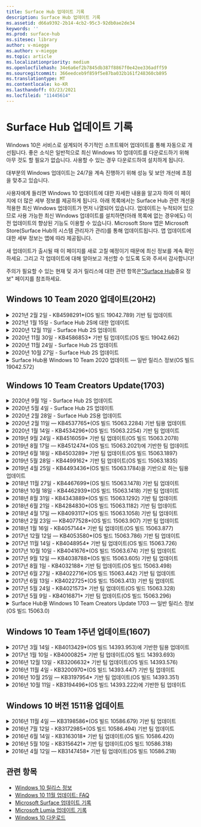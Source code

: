 ```yaml
---
title: Surface Hub 업데이트 기록
description: Surface Hub 업데이트 기록
ms.assetid: d66a9392-2b14-4cb2-95c3-92db0ae2de34
keywords: ''
ms.prod: surface-hub
ms.sitesec: library
author: v-miegge
ms.author: v-miegge
ms.topic: article
ms.localizationpriority: medium
ms.openlocfilehash: 34e6a6ef2b7845db387f8867f0e42ee336adff59
ms.sourcegitcommit: 366eedceb9f859f5e87ba032b161f248360cb895
ms.translationtype: MT
ms.contentlocale: ko-KR
ms.lasthandoff: 03/23/2021
ms.locfileid: "11445614"
---
```

# <a name="surface-hub-update-history"></a>Surface Hub 업데이트 기록

Windows 10은 서비스로 설계되어 주기적인 소프트웨어 업데이트를 통해 자동으로 개선됩니다. 좋은 소식은 일반적으로 최신 Windows 10 업데이트를 다운로드하기 위해 아무 것도 할 필요가 없습니다. 사용할 수 있는 경우 다운로드하여 설치하게 됩니다.

대부분의 Windows 업데이트는 24/7을 계속 진행하기 위해 성능 및 보안 개선에 초점을 맞추고 있습니다.

사용자에게 들리면 Windows 10 업데이트에 대한 자세한 내용을 알고자 하여 이 페이지에 더 많은 세부 정보를 제공하게 됩니다. 아래 목록에서는 Surface Hub 관련 개선을 적용한 최신 Windows 업데이트가 먼저 나열되어 있습니다. 업데이트는 누적되어 있으므로 사용 가능한 최신 Windows 업데이트를 설치하면(아래 목록에 없는 경우에도) 이전 업데이트의 향상된 기능도 이용할 수 있습니다. Microsoft Store 앱은 Microsoft Store(Surface Hub의 시스템 관리자가 관리)를 통해 업데이트됩니다. 앱 업데이트에 대한 세부 정보는 앱에 따라 제공됩니다.

새 업데이트가 출시될 때 이 페이지를 새로 고칠 예정이기 때문에 최신 정보를 계속 확인하세요. 그리고 각 업데이트에 대해 알아보고 개선할 수 있도록 도와 주셔서 감사합니다!

주의가 필요할 수 있는 현재 및 과거 릴리스에 대한 관련 항목은["Surface Hub](https://support.microsoft.com/products/surface-devices/surface-hub)중요 정보" 페이지를 참조하세요.

## <a name="windows-10-team-2020-update-20h2"></a>Windows 10 Team 2020 업데이트(20H2)

<details>
<summary>2021년 2월 2일 - KB4598291*(OS 빌드 19042.789) 기반 팀 업데이트</summary>

Surface Hub에 대한 이 업데이트에는 품질 개선 및 보안 수정이 포함되어 있습니다. Windows 10 업데이트 기록에 아직 설명되지 않은 Surface Hub의 주요 [업데이트에는 다음이](https://support.microsoft.com/help/4581839/windows-10-update-history)포함됩니다.

* 장치 계정의 UPN이 SMTP와 같지 않은 경우 Exchange와의 일정 동기화가 작동할 수 있는 수정입니다.
* 관리자가 Exchange와 일정 동기화 중에 최신 인증을 사용하지 않도록 설정할 수 있는 기능을 추가합니다.
* "장치 계정 자격 증명 사용" 기능을 사용하도록 설정한 후 Surface Hub 사용자에게 프록시 자격 증명을 입력하라는 메시지가 없는지 확인합니다.
* 인증을 요구하는 프록시를 사용 중이면 Windows 업데이트 및 스토어 업데이트 확인이 완료되지 않는 문제를 해결합니다.
* 유선 인제스트 시나리오 중에 Connect 앱의 안정성을 향상시킵니다.

디바이스 기능 및 서비스를 활성화/사용 안 하게 설정하려면 [Surface Hub](https://docs.microsoft.com/surface-hub/) 관리 가이드를 참조하세요. *[KB4598291](https://support.microsoft.com/help/4598291)
</details>

<details>
<summary>2021년 1월 15일 - Surface Hub 2S에 대한 업데이트</summary>

이 업데이트는 Surface Hub 2S와 관련이 있으며 아래에 설명된 드라이버 및 펌웨어 업데이트를 제공합니다.

* Surface SMC 펌웨어 업데이트 - 3.93.139.0
* Surface UEFI 업데이트 - 694.3473.768.0
</details>

<details>
<summary>2020년 12월 11일 - Surface Hub 2S 업데이트</summary>

이 업데이트는 Surface Hub 2S와 관련이 있으며 아래에 설명된 드라이버 및 펌웨어 업데이트를 제공합니다.

* Surface SMC 펌웨어 업데이트 - 3.92.139.0
* Surface UEFI 업데이트 - 694.3447.768.0
</details>

<details>
<summary>2020년 11월 30일 - KB4586853* 기반 팀 업데이트(OS 빌드 19042.662)</summary>

Surface Hub에 대한 이 업데이트에는 품질 개선 및 보안 수정이 포함되어 있습니다. Windows 10 업데이트 기록에 아직 설명되지 않은 Surface Hub의 주요 [업데이트에는 다음이](https://support.microsoft.com/help/4581839/windows-10-update-history)포함됩니다.

* 개인 정보 설정 페이지로 업데이트하여 추가 옵션을 제공합니다.
* 세션 종료 정리가 Edge Chromium과 관련된 모든 데이터를 완전히 제거하도록 하는 수정입니다.
* 이미 시작된 모임이 시작/시작 화면에 표시되지 않는 문제를 해결합니다.
* en-US 이 아닌 로직에 대한 클라우드 복구 문제를 해결합니다.
* 비즈니스용 Skype
  * 방향 오디오 성능을 향상합니다.
  * 비즈니스용 Skype 통화 중에 펜을 사용할 때 "펜 탭" 소리가 감소합니다.
* Windows Insider 프로그램에 등록할 때 안정성을 향상시킵니다.
* Windows 팀 셸의 안정성을 향상시킵니다.

디바이스 기능 및 서비스를 활성화/사용 안 하게 설정하려면 [Surface Hub](https://docs.microsoft.com/surface-hub/) 관리 가이드를 참조하세요. *[KB4586853](https://support.microsoft.com/help/4586853)
</details>

<details>
<summary>2020년 11월 24일 - Surface Hub 2S 업데이트</summary>

이 업데이트는 Surface Hub 2S와 관련이 있으며 아래에 설명된 드라이버 및 펌웨어 업데이트를 제공합니다.

* Surface SMC 펌웨어 업데이트 - 3.91.139.0
  * 연결된 대기 안정성을 개선합니다.
* Surface Touch 펌웨어 업데이트 - 3.91.139.0
  * 연결된 대기 터치 응답을 개선합니다.
* Surface USB 오디오 펌웨어 업데이트 - 3.91.139.0
* Surface 펜 펌웨어 업데이트 - 3.91.139.0
</details>

<details>
<summary>2020년 10월 27일 - Surface Hub 2S 업데이트</summary>

이 업데이트는 Surface Hub 2S와 관련이 있으며 아래에 설명된 드라이버 및 펌웨어 업데이트를 제공합니다.

* Surface 시스템 집계 펌웨어 업데이트 - 4.14.139.0
* Surface UEFI 업데이트 - 694.3386.768.0
</details>

<details>
<summary>Surface Hub용 Windows 10 Team 2020 업데이트 — 일반 릴리스 정보(OS 빌드 19042.572)</summary>

Surface Hub에 대한 이 업데이트에는 품질 개선 및 보안 수정이 포함되어 있습니다. Windows [10](https://support.microsoft.com/help/4581839/windows-10-update-history)업데이트 기록에 아직 설명되지 않은 Surface Hub의 주요 업데이트는["Windows 10 Team 2020](https://docs.microsoft.com/surface-hub/surface-hub-2020-update-whats-new)업데이트의 새로운 소식" 페이지에 기록됩니다.

지역, 배포 방법 및 장치 유형별로 업데이트 가용성에 대한 자세한 내용은["Windows 10 Team 2020 업데이트](https://docs.microsoft.com/surface-hub/surface-hub-2020-update)설치" 페이지를 참조하세요.
</details>

## <a name="windows-10-team-creators-update-1703"></a>Windows 10 Team Creators Update(1703)

<details>
<summary>2020년 9월 1일 - Surface Hub 2S 업데이트</summary>

이 업데이트는 Surface Hub 2S와 관련이 있으며 아래에 설명된 드라이버 및 펌웨어 업데이트를 제공합니다.

* Surface SMC 펌웨어 업데이트 - 1.177.139.0
  * 필드 복구 시나리오를 개선합니다.
* Surface SSD 펌웨어 업데이트 - 5.14.139.0
  * 시스템 안정성을 향상시킵니다.
* Surface Serial Hub 드라이버 - 9.40.139.0
  * 시스템 안정성을 향상시킵니다.
</details>

<details>
<summary>2020년 5월 4일 - Surface Hub 2S 업데이트</summary>

이 업데이트는 Surface Hub 2S와 관련이 있으며 아래에 설명된 드라이버 및 펌웨어 업데이트를 제공합니다.

* Surface USB 오디오 드라이버 - 15.3.6.0
  * 방향 오디오 성능을 향상합니다.
* Intel(R) 디스플레이 오디오 드라이버 - 10.27.0.5
  * 화면 공유 시나리오를 개선합니다.
* Intel(R) 그래픽 드라이버 - 26.20.100.7263
  * 시스템 안정성을 향상시킵니다.
* Surface 시스템 드라이버 - 1.7.139.0
  * 시스템 안정성을 향상시킵니다.
* Surface SMC 펌웨어 업데이트 - 1.176.139.0
  * 시스템 안정성을 향상시킵니다.
</details>

<details>
<summary>2020년 2월 28일 - Surface Hub 2S용 업데이트</summary>

이 업데이트는 Surface Hub 2S와 관련이 있으며 아래에 설명된 드라이버 및 펌웨어 업데이트를 제공합니다.

* Surface 통합 드라이버 - 13.46.139.0 
  * 디스플레이 밝기 시나리오를 개선합니다.
* Intel(R) 관리 엔진 인터페이스 드라이버 - 1914.12.0.1256
  * 시스템 안정성을 향상시킵니다.
* Surface SMC 펌웨어 업데이트 - 1.161.139.0
  * 펜 배터리 성능을 향상합니다.
* Surface UEFI 업데이트 - 694.2938.768.0
  * 시스템 안정성을 향상시킵니다.
</details>

<details>
<summary>2020년 2월 11일 — KB4537765*(OS 빌드 15063.2284) 기반 팀용 업데이트</summary>

Surface Hub에 대한 이 업데이트에는 품질 개선 및 보안 수정이 포함되어 있습니다. Windows 10 업데이트 기록에 아직 설명되지 않은 Surface Hub의 주요 [업데이트에는 다음이](https://support.microsoft.com/help/4018124/windows-10-update-history)포함됩니다.

* 비즈니스용 Skype 통화 중에 다른 참가자가 허브 2S를 잘 들을 수 없는 문제를 해결합니다.
* Surface Hub에서 일부 아랍어, Hebrew 및 기타 RTL 언어 사용 시나리오의 안정성을 향상시킵니다.

디바이스 기능 및 서비스를 활성화/사용 안 하게 설정하려면 [Surface Hub](https://docs.microsoft.com/surface-hub/) 관리 가이드를 참조하세요.
*[KB4537765](https://support.microsoft.com/help/4537765)
</details>

<details>
<summary>2020년 1월 14일 - KB4534296*(OS 빌드 15063.2254) 기반 팀 업데이트</summary>

Surface Hub에 대한 이 업데이트에는 품질 개선 및 보안 수정이 포함되어 있습니다. Windows 10 업데이트 기록에 아직 설명되지 않은 Surface Hub의 주요 [업데이트에는 다음이](https://support.microsoft.com/help/4018124/windows-10-update-history)포함됩니다.

* Microsoft Surface Hub 2S의 로그 컬렉션 문제를 해결합니다.

디바이스 기능 및 서비스를 활성화/사용 안 하게 설정하려면 [Surface Hub](https://docs.microsoft.com/surface-hub/) 관리 가이드를 참조하세요.
*[KB4534296](https://support.microsoft.com/help/4534296)
</details>

<details>
<summary>2019년 9월 24일 - KB4516059* 기반 팀 업데이트(OS 빌드 15063.2078)</summary>

Surface Hub에 대한 이 업데이트에는 품질 개선 및 보안 수정이 포함되어 있습니다. Windows 10 업데이트 기록에 아직 설명되지 않은 Surface Hub의 주요 [업데이트에는 다음이](https://support.microsoft.com/help/4018124/windows-10-update-history)포함됩니다.

 * 복구 옵션을 정확하게 반영하기 위해 Surface Hub 2S 복구 설정 페이지로 업데이트합니다.
 * 디바이스 인식을 향상하기 위해 Surface Hub 2S 시작 화면으로 업데이트합니다.
 * Windows 팀 셸 백그라운드가 잘못 표시하는 문제를 해결했습니다.
 * MDM 정책을 사용하여 구성할 때 시작 메뉴 레이아웃 지속성 문제를 해결했습니다.
 * 일부 내부 웹 사이트를 검색할 때 발생하는 Microsoft Edge의 문제를 해결했습니다.
 * 전체 화면 모드로 표시하는 경우 발생하는 비즈니스용 Skype의 문제를 해결했습니다.

디바이스 기능 및 서비스를 활성화/사용 안 하게 설정하려면 [Surface Hub](https://docs.microsoft.com/surface-hub/) 관리 가이드를 참조하세요.
*[KB4503289](https://support.microsoft.com/help/4503289)
</details>

<details>
<summary>2019년 8월 17일 — KB4512474*(OS 빌드 15063.2021)에 기반한 팀 업데이트</summary>

Surface Hub에 대한 이 업데이트에는 품질 개선 및 보안 수정이 포함되어 있습니다. Windows 10 업데이트 기록에 아직 설명되지 않은 Surface Hub의 주요 [업데이트에는 다음이](https://support.microsoft.com/help/4018124/windows-10-update-history)포함됩니다.

 * 허브 2S의 비디오 아웃이 기본적으로 "중복" 모드로 설정되어 있도록 합니다.
 * Surface Hub에서 일부 아랍어 사용 시나리오의 안정성을 향상시킵니다.

디바이스 기능 및 서비스를 활성화/사용 안 하게 설정하려면 [Surface Hub](https://docs.microsoft.com/surface-hub/) 관리 가이드를 참조하세요.
*[KB4503289](https://support.microsoft.com/help/4503289)
 </details>

<details>
<summary>2019년 6월 18일 - KB4503289* 기반 팀 업데이트(OS 빌드 15063.1897)</summary>

Surface Hub에 대한 이 업데이트에는 품질 개선 및 보안 수정이 포함되어 있습니다. Windows 10 업데이트 기록에 아직 설명되지 않은 Surface Hub의 주요 [업데이트에는 다음이](https://support.microsoft.com/help/4018124/windows-10-update-history)포함됩니다.

* 사용자가 Azure Active Directory 계정을 사용하여 Microsoft Surface Hub 장치에 로그인하지 못하게 하는 문제를 해결합니다. 이 문제는 이전 세션이 성공적으로 종료되지 않았기 때문에 발생합니다.
* 장치 계정 설정 시나리오에서 ID 공급자 및 Exchange에 대한 TLS 1.2 연결에 대한 지원을 추가합니다.
* 허브 2S에서 하드웨어 진단 앱의 안정성을 개선하기 위한 수정입니다. 
* 허브 2S에서 첫 실행 설치 환경의 일관성을 개선하기 위해 수정합니다. 

디바이스 기능 및 서비스를 활성화/사용 안 하게 설정하려면 [Surface Hub](https://docs.microsoft.com/surface-hub/) 관리 가이드를 참조하세요.
*[KB4503289](https://support.microsoft.com/help/4503289)
</details>

<details>
<summary>2019년 5월 28일 - KB4499162* 기반 팀 업데이트(OS 빌드 15063.1835)</summary>

Surface Hub에 대한 이 업데이트에는 품질 개선 및 보안 수정이 포함되어 있습니다. Windows 10 업데이트 기록에 아직 설명되지 않은 Surface Hub의 주요 [업데이트에는 다음이](https://support.microsoft.com/help/4018124/windows-10-update-history)포함됩니다.

* "장치 계정 자격 증명 사용" 기능을 사용하도록 설정한 후 Surface Hub 사용자에게 프록시 자격 증명을 입력하라는 메시지가 없는지 확인합니다.
* 오디오/비디오가 올바른 프록시를 사용하지 못하기 때문에 Skype 연결이 주기적으로 실패하는 문제를 해결합니다.
* 비즈니스용 Skype에서 TLS 1.2에 대한 지원을 추가합니다.
* Skype 서버에서 TLS 1.0 또는 TLS 1.1을 사용하지 않도록 설정한 경우 Skype 클라이언트의 SIP 연결 실패를 해결합니다.

디바이스 기능 및 서비스를 활성화/사용 안 하게 설정하려면 [Surface Hub](https://docs.microsoft.com/surface-hub/) 관리 가이드를 참조하세요.
*[KB4499162](https://support.microsoft.com/help/4499162)
</details>

<details>
<summary>2019년 4월 25일 - KB4493436*(OS 빌드 15063.1784)을 기반으로 하는 팀용 업데이트</summary>

Surface Hub에 대한 이 업데이트에는 품질 개선 및 보안 수정이 포함되어 있습니다. Windows 10 업데이트 기록에 아직 설명되지 않은 Surface Hub의 주요 [업데이트에는 다음이](https://support.microsoft.com/help/4018124/windows-10-update-history)포함됩니다.

* Surface Hub에 연결된 일부 USB 장치에서 비디오 및 오디오 동기화 문제를 해결합니다.

디바이스 기능 및 서비스를 활성화/사용 안 하게 설정하려면 [Surface Hub](https://docs.microsoft.com/surface-hub/) 관리 가이드를 참조하세요.
*[KB4493436](https://support.microsoft.com/help/4493436)
</details>

<details>
<summary>2018년 11월 27일 - KB4467699*(OS 빌드 15063.1478) 기반 팀 업데이트</summary>

Surface Hub에 대한 이 업데이트에는 품질 개선 및 보안 수정이 포함되어 있습니다. Windows 10 업데이트 기록에 아직 설명되지 않은 Surface Hub의 주요 [업데이트에는 다음이](https://support.microsoft.com/help/4018124/windows-10-update-history)포함됩니다.

* 일부 사용자가 "내 모임 및 파일"에 Signing-In 문제를 해결합니다.

디바이스 기능 및 서비스를 활성화/사용 안 하게 설정하려면 [Surface Hub](https://docs.microsoft.com/surface-hub/) 관리 가이드를 참조하세요.
*[KBKB4467699](https://support.microsoft.com/help/KB4467699)
</details>

<details>
<summary>2018년 10월 18일 - KB4462939*(OS 빌드 15063.1418) 기반 팀 업데이트</summary>

Surface Hub에 대한 이 업데이트에는 품질 개선 및 보안 수정이 포함되어 있습니다. Windows 10 업데이트 기록에 아직 설명되지 않은 Surface Hub의 주요 [업데이트에는 다음이](https://support.microsoft.com/help/4018124/windows-10-update-history)포함됩니다.

* 비즈니스용 Skype 수정 사항: 
  * 절전에서 다시 시작될 때 비즈니스용 Skype 연결 문제를 해결합니다.
  * 장치가 인터넷에 연결되어 있는 경우 비즈니스용 Skype 네트워크 연결 문제를 해결합니다.
  * 디렉터리에서 사용자를 검색할 때 비즈니스용 Skype 충돌 해결
* 허브가 엔터프라이즈 프록시 환경에서 실수로 "인터넷 연결 없음"을 보고하는 문제를 해결합니다.
* 고객이 새 화이트보드 환경으로 작업할 수 있는 기능을 구현했습니다.

디바이스 기능 및 서비스를 활성화/사용 안 하게 설정하려면 [Surface Hub](https://docs.microsoft.com/surface-hub/) 관리 가이드를 참조하세요.
*[KB4462939](https://support.microsoft.com/help/4462939)
</details>

<details>
<summary>2018년 8월 31일 - KB4343889*(OS 빌드 15063.1292) 기반 팀 업데이트</summary>

Surface Hub에 대한 이 업데이트에는 품질 개선 및 보안 수정이 포함되어 있습니다. Windows 10 업데이트 기록에 아직 설명되지 않은 Surface Hub의 주요 [업데이트에는 다음이](https://support.microsoft.com/help/4018124/windows-10-update-history)포함됩니다.

* Microsoft Teams에 대한 지원 추가
* Intune 등록 시 작업 관리 문제 해결
* 관리자가 허브에 대해 인스턴트 메시징 및 전자 메일 서비스를 사용하지 않도록 설정하는 데 사용
* Surface Hub 비즈니스용 Skype 앱에 대한 추가 버그 수정 및 안정성 개선

디바이스 기능 및 서비스를 활성화/사용 안 하게 설정하려면 [Surface Hub](https://docs.microsoft.com/surface-hub/) 관리 가이드를 참조하세요.
*[KB4343889](https://support.microsoft.com/help/4343889)
</details>

<details>
<summary>2018년 6월 21일 - KB4284830*(OS 빌드 15063.1182) 기반 팀 업데이트</summary>

Surface Hub에 대한 이 업데이트에는 품질 개선 및 보안 수정이 포함되어 있습니다. Windows 10 업데이트 기록에 아직 설명되지 않은 Surface Hub의 주요 [업데이트에는 다음이](https://support.microsoft.com/help/4018124/windows-10-update-history)포함됩니다.

* EMEA의 GDPR 요구 사항 지원에 대한 원격 분석 변경

디바이스 기능 및 서비스를 활성화/사용 안 하게 설정하려면 [Surface Hub](https://docs.microsoft.com/surface-hub/) 관리 가이드를 참조하세요.
*[KB4284830](https://support.microsoft.com/help/KB4284830)
</details>

<details>
<summary>2018년 4월 17일 — KB4093117*(OS 빌드 15063.1058) 기반 팀 업데이트</summary>

Surface Hub에 대한 이 업데이트에는 품질 개선 및 보안 수정이 포함되어 있습니다. Windows 10 업데이트 기록에 아직 설명되지 않은 Surface Hub의 주요 [업데이트에는 다음이](https://support.microsoft.com/help/4018124/windows-10-update-history)포함됩니다.

* 유선 투영 문제를 해결합니다.
* 특정 MDM(모바일 장치 관리) 정책에 대한 대량 업데이트 사용
* 국제 전화로 전화 걸기 문제를 해결합니다.
* 2 Surface Hub가 동일한 모임에 참가할 때 이미지 해상도 문제를 해결합니다.
* OMS(Operations Management Suite) 인증서 처리 오류를 해결합니다.
* 세션 종료 시 정리 시 보안 문제를 해결합니다.
* Surface Hub가 채널 149~165에 지정된 경우 Miracast 문제를 해결합니다.
  * 지역 정부 규정으로 인해 유럽, 일본 또는 이스라엘에서 채널 149~165를 계속 사용할 수 없습니다.

디바이스 기능 및 서비스를 활성화/사용 안 하게 설정하려면 [Surface Hub](https://docs.microsoft.com/surface-hub/) 관리 가이드를 참조하세요.
*[KB4093117](https://support.microsoft.com/help/4093117)
</details>

<details>
<summary>2018년 2월 23일 — KB4077528*(OS 빌드 15063.907) 기반 팀 업데이트</summary>

Surface Hub에 대한 이 업데이트에는 품질 개선 및 보안 수정이 포함되어 있습니다. Windows 10 업데이트 기록에 아직 설명되지 않은 Surface Hub의 주요 [업데이트에는 다음이](https://support.microsoft.com/help/4018124/windows-10-update-history)포함됩니다.

* MDM 설정이 올바르게 적용되지 않는 문제를 해결했습니다.
* 향상된 정리 프로세스

디바이스 기능 및 서비스를 활성화/사용 안 하게 설정하려면 [Surface Hub](https://docs.microsoft.com/surface-hub/) 관리 가이드를 참조하세요.
*[KB4077528](https://support.microsoft.com/help/4077528)
</details>

<details>
<summary>2018년 1월 16일 - KB4057144* 기반 팀 업데이트(OS 빌드 15063.877)</summary>

Surface Hub에 대한 이 업데이트에는 품질 개선 및 보안 수정이 포함되어 있습니다. Windows 10 업데이트 기록에 아직 설명되지 않은 Surface Hub의 주요 [업데이트에는 다음이](https://support.microsoft.com/help/4018124/windows-10-update-history)포함됩니다.

* MDM을 통해 시작 메뉴 타일 레이아웃을 관리하는 기능을 추가합니다.
* 암호 순환 구성의 MDM 버그 수정

디바이스 기능 및 서비스를 활성화/사용 안 하게 설정하려면 [Surface Hub](https://docs.microsoft.com/surface-hub/) 관리 가이드를 참조하세요.
*[KB4057144](https://support.microsoft.com/help/4057144)
</details>

<details>
<summary>2017년 12월 12일 — KB4053580*(OS 빌드 15063.786) 기반 팀 업데이트</summary>

Surface Hub에 대한 이 업데이트에는 품질 개선 및 보안 수정이 포함되어 있습니다. Windows 10 업데이트 기록에 아직 설명되지 않은 Surface Hub의 주요 [업데이트에는 다음이](https://support.microsoft.com/help/4018124/windows-10-update-history)포함됩니다.

* 비즈니스용 Skype 통화 중에 카메라 비디오 깜박임(깜빡이기 또는 깜박이기)을 해결합니다.
* 알림 센터 SSD ID 문제 해결

디바이스 기능 및 서비스를 활성화/사용 안 하게 설정하려면 [Surface Hub](https://docs.microsoft.com/surface-hub/) 관리 가이드를 참조하세요.
*[KB4053580](https://support.microsoft.com/help/4053580)
</details>

<details>
<summary>2017년 11월 14일 - KB4048954* 기반 팀 업데이트(OS 빌드 15063.726)</summary>

Surface Hub에 대한 이 업데이트에는 품질 개선 및 보안 수정이 포함되어 있습니다. Windows 10 업데이트 기록에 아직 설명되지 않은 Surface Hub의 주요 [업데이트에는 다음이](https://support.microsoft.com/help/4018124/windows-10-update-history)포함됩니다.

* 고객이 MDM 정책을 사용하여 802.1x 유선 네트워크 인증을 사용하도록 설정할 수 있도록 하는 기능 업데이트입니다.
* 사용자가 파일을 열 때 원하는 응용 프로그램을 동적으로 선택할 수 있도록 하는 기능 업데이트입니다.
* 세션 종료 정리가 사용자 계정과 장치 간의 모든 연결을 완전히 제거하도록 하는 수정입니다.
* Miracast 연결 시간뿐만 아니라 정리 시간을 개선하는 성능 수정입니다.
* 애드 호크 모임 중에 간편한 인증 사용률을 소개합니다.
* 서비스 구성 요소가 장치 전체에 구성된 프록시를 사용하도록 하는 수정입니다.
* 디바이스에서 전송하는 원격 분석의 보안을 줄이고 더욱 철저하게 보호하여 대역폭 사용률을 줄입니다.
* 모임이 끝날 때 사용자가 Microsoft에 피드백을 제공할 수 있는 기능을 사용할 수 있습니다.

디바이스 기능 및 서비스를 활성화/사용 안 하게 설정하려면 [Surface Hub](https://docs.microsoft.com/surface-hub/) 관리 가이드를 참조하세요.
*[KB4048954](https://support.microsoft.com/help/4048954)
</details>

<details>
<summary>2017년 10월 10일 - KB4041676*(OS 빌드 15063.674) 기반 팀 업데이트</summary>

Surface Hub에 대한 이 업데이트에는 품질 개선 및 보안 수정이 포함되어 있습니다. Windows 10 업데이트 기록에 아직 설명되지 않은 Surface Hub의 주요 [업데이트에는 다음이](https://support.microsoft.com/help/4018124/windows-10-update-history)포함됩니다.

* 비즈니스용 Skype
  * 절전에서 다시 시작될 때 장치를 다시 시작해야 하는 문제를 해결합니다.
  * 외부 연락처가 Skype Online Hub 계정을 통해 해결되지 않은 문제를 해결합니다.
* PowerPoint
  * 일부 PowerPoint 프레젠테이션이 허브에 프로젝트되지 않는 문제를 해결합니다.
* 일반 사항
  * 시스템 관리자가 USB 포트를 사용하지 않도록 설정할 수 없는 문제를 해결합니다.

*[KB4041676](https://support.microsoft.com/help/4041676)
</details>

<details>
<summary>2017년 9월 12일 — KB4038788*(OS 빌드 15063.605) 기반 팀 업데이트 </summary>

Surface Hub에 대한 이 업데이트에는 품질 개선 및 보안 수정이 포함되어 있습니다. Windows 10 업데이트 기록에 아직 설명되지 않은 Surface Hub의 주요 [업데이트에는 다음이](https://support.microsoft.com/help/4018124/windows-10-update-history)포함됩니다.

* 보안
  * 장치가 절전 모드에서 해제될 때 Bitlocker 문제를 해결합니다.
* 일반 사항
  * 장치 상태 원격 분석의 빈도/양을 줄이면 시스템 성능이 향상됩니다.
  * 장치가 시스템 로그를 수집하지 못하게 하는 문제를 해결합니다.

*[KB4038788](https://support.microsoft.com/help/4038788)
</details>

<details>
<summary>2017년 8월 1일 - KB4032188* 기반 팀 업데이트(OS 빌드 15063.498)</summary>

* 비즈니스용 Skype 
  * 비즈니스용 Skype Sign-In 다시 시작해야 하는 문제를 해결합니다.
  * 비즈니스용 Skype 모임 시간이 잘못 표시되는 문제를 해결합니다.
  * Surface Hub 비즈니스용 Skype의 안정성을 개선하는 수정

*[KB4032188](https://support.microsoft.com/help/4032188)
</details>

<details>
<summary>2017년 6월 27일 - KB4022716*(OS 빌드 15063.442) 기반 팀 업데이트</summary>

Surface Hub에 대한 이 업데이트에는 품질 개선 및 보안 수정이 포함되어 있습니다. Windows 10 업데이트 기록에 아직 설명되지 않은 Surface Hub의 주요 [업데이트에는 다음이](https://support.microsoft.com/help/4018124/windows-10-update-history)포함됩니다.

* 수동으로 다시 시작해야 하는 84인치 Surface Hub 절전이 필요한 NVIDIA 드라이버 크래시를 해결합니다.
* 일부 앱이 84인치 Surface Hub에서 실행되지 못하는 문제를 해결했습니다.

*[KB4022716](https://support.microsoft.com/help/4022716)
</details>

<details>
<summary>2017년 6월 13일 - KB4022725*(OS 빌드 15063.413) 기반 팀 업데이트</summary>

Surface Hub에 대한 이 업데이트에는 품질 개선 및 보안 수정이 포함되어 있습니다. Windows 10 업데이트 기록에 아직 설명되지 않은 Surface Hub의 주요 [업데이트에는 다음이](https://support.microsoft.com/help/4018124/windows-10-update-history)포함됩니다.

* 일반 사항
  * 펜의 펜에 대한 펜의 떨어뜨리는 문제 해결
  * "정리" 모임으로 연장되는 문제를 해결했습니다.

*[KB4022725](https://support.microsoft.com/help/4022725)
</details>

<details>
<summary>2017년 5월 24일 - KB4021573* 기반 팀 업데이트(OS 빌드 15063.328)</summary>

Surface Hub에 대한 이 업데이트에는 품질 개선 및 보안 수정이 포함되어 있습니다. Windows 10 업데이트 기록에 아직 설명되지 않은 Surface Hub의 주요 [업데이트에는 다음이](https://support.microsoft.com/help/4018124/windows-10-update-history)포함됩니다.

* 일반 사항
  * 업데이트 문제 중 프록시 설정 보존과 함께 해결된 문제

*[KB4021573](https://support.microsoft.com/help/4021573)
</details>

<details>
<summary>2017년 5월 9일 - KB4016871* 기반 팀 업데이트(OS 빌드 15063.296)</summary>

Surface Hub에 대한 이 업데이트에는 품질 개선 및 보안 수정이 포함되어 있습니다. Windows 10 업데이트 기록에 아직 설명되지 않은 Surface Hub의 주요 [업데이트에는 다음이](https://support.microsoft.com/help/4018124/windows-10-update-history)포함됩니다.

* 일반 사항
  * 절전 모드/절전 모드 해제 주기 문제 해결
  * 몇 가지 초기화 및 복구 문제 해결
  * 업데이트 기록 탭 문제 해결
  * Miracast 서비스 시작 문제 해결
* 앱
  * 앱 패키지 업데이트 오류 수정

*[KB4016871](https://support.microsoft.com/help/4016871)
</details>

<details>
<summary>Surface Hub용 Windows 10 Team Creators Update 1703 — 일반 릴리스 정보(OS 빌드 15063.0)</summary>

Surface Hub에 대한 이 업데이트에는 품질 개선 및 보안 수정이 포함되어 있습니다. Windows 10 업데이트 기록에 아직 설명되지 않은 Surface Hub의 주요 [업데이트에는 다음이](https://support.microsoft.com/help/4018124/windows-10-update-history)포함됩니다.

* 큰 화면 환경 발전 
  * 시작 및 시작에서 모임 캐롤링 개선
  * 모임에 참가하고 시작 메뉴에서 직접 세션 종료
  * 앱은 세션 중에 더 많은 화면을 활용할 수 있습니다.
  * 간소화된 Skype 컨트롤
  * 피드백을 제공하기 위한 개선된 메커니즘
* 내 개인 콘텐츠 액세스*
  * 시작 또는 시작의 개인 Single Sign-On
  * 모임에 참가하고 시작 메뉴에서 직접 세션 종료
  * 시작에서 직접 비즈니스용 OneDrive를 통해 개인 파일에 액세스
  * 미리 채워진 참석자 로그인
  * "Authenticator" 앱을 통해 간소화된 인증 흐름**
* 배포 & 관리 가능성 
  * 대량 프로비저닝을 통한 간소화된 OOBE 환경
  * 클라우드 기반 장치 복구 서비스
  * 엔터프라이즈 클라이언트 인증서 지원
  * 향상된 프록시 자격 증명 지원
  * Skype QoS(서비스 품질) 구성 지원 추가 및/개선
  * 설정에서 기본 장치 볼륨을 설정하는 기능을 추가했습니다.
  * Surface Hub 설정에 대한 MDM [지원 개선](https://docs.microsoft.com/surface-hub/remote-surface-hub-management)
* 향상된 보안 
  * USB 드라이브를 BitLocker로만 제한하는 기능을 추가했습니다.
  * MDM을 통해 USB 포트를 사용하지 않도록 설정하는 기능을 추가했습니다.
  * 시간 제한 시 "세션 다시 시작" 기능을 사용하지 않도록 설정하는 기능이 추가되었습니다.
  * 유선 802.1x 지원 추가
* 오디오 및 투영
  * Dolby 오디오 "휴먼 스피커" 향상된 기능
  * 비즈니스용 Skype 통화 중에 펜을 사용할 때 감소된 "펜 탭" 소리
  * Miracast 인프라 연결에 대한 지원이 추가되었습니다.
* 안정성 및 성능 수정
  * 몇 가지 초기화 및 복구 문제 해결
  * 클라이언트 인증서를 사용할 때 Surface Hub Exchange 인증 문제 해결
  * 향상된 Wi-Fi 네트워크 연결 및 자격 증명 안정성
  * 비디오 재생 중에 Miracast 오디오 팝 및 동기화 문제가 해결되었습니다.
  * 자동 연결 동작을 사용하지 않도록 설정하는 포함된 설정

*Single sign-in feature requires use of Office365 and OneDrive for Business **Refer to Admin Guide for service requirements

</details>

## <a name="windows-10-team-anniversary-update-1607"></a>Windows 10 Team 1주년 업데이트(1607)

<details>
<summary>2017년 3월 14일 - KB4013429*(OS 빌드 14393.953)에 기반한 팀용 업데이트</summary>

Surface Hub에 대한 이 업데이트에는 품질 개선 및 보안 수정이 포함되어 있습니다. Windows 10 업데이트 기록에 아직 설명되지 않은 Surface Hub의 주요 [업데이트에는 다음이](https://support.microsoft.com/help/4018124/windows-10-update-history)포함됩니다.

* 일반 사항
  * 제한된 파일 위치로의 탐색을 방지하기 위한 파일 탐색기 보안 수정
* 비즈니스용 Skype
  * 원격 데스크톱 기반 화면 공유 중에 대기 시간을 해결하기 위해 수정

*[KB4013429](https://support.microsoft.com/help/4013429)
</details>

<details>
<summary>2017년 1월 10일 - KB4000825* 기반 팀 업데이트(OS 빌드 14393.693)</summary>

Surface Hub에 대한 이 업데이트에는 품질 개선 및 보안 수정이 포함되어 있습니다. Windows 10 업데이트 기록에 아직 설명되지 않은 Surface Hub의 주요 [업데이트에는 다음이](https://support.microsoft.com/help/4018124/windows-10-update-history)포함됩니다.

* 실제 일본어 키보드에 사용할 106/109 키보드 레이아웃 선택

*[KB4000825](https://support.microsoft.com/help/4000825)
</details>

<details>
<summary>2016년 12월 13일 - KB3206632* 기반 팀 업데이트(OS 빌드 14393.576)</summary>

Surface Hub에 대한 이 업데이트에는 품질 개선 및 보안 수정이 포함되어 있습니다. Windows 10 업데이트 기록에 아직 설명되지 않은 Surface Hub의 주요 [업데이트에는 다음이](https://support.microsoft.com/help/4018124/windows-10-update-history)포함됩니다.

* 유선 연결 오디오 왜곡 문제를 해결합니다.

*[KB3206632](https://support.microsoft.com/help/3206632)
</details>

<details>
<summary>2016년 11월 4일 - KB3200970*(OS 빌드 14393.447) 기반 팀 업데이트</summary>

Surface Hub용 Windows 10 Team Anniversary Update(버전 1607)에 대한 이 업데이트에는 품질 개선 및 보안 수정이 포함되어 있습니다. Windows 10 업데이트 기록에 아직 설명되지 않은 Surface Hub의 주요 [업데이트에는 다음이](https://support.microsoft.com/help/4018124/windows-10-update-history)포함됩니다.

* 안정성을 개선하기 위한 비즈니스용 Skype 버그 수정

*[KB3200970](https://support.microsoft.com/help/3200970)
</details>

<details>
<summary>2016년 10월 25일 — KB3197954* 기반 팀 업데이트(OS 빌드 14393.351)</summary>

Surface Hub에 대한 이 업데이트에는 품질 개선 및 보안 수정이 포함되어 있습니다. Windows 10 업데이트 기록에 아직 설명되지 않은 Surface Hub의 주요 [업데이트에는 다음이](https://support.microsoft.com/help/4018124/windows-10-update-history)포함됩니다.

* OS 및 Bios에서 새로운 절전 기능을 사용하도록 설정하여 Surface Hub의 전력 소비를 줄이고 장기적인 안정성 향상
* 일반 사항
  * 화면 키보드가 가끔 나타나지 않는 시나리오를 해결합니다.
  * 예약된 모임을 열 때 가끔 발생하는 화이트보드 응용 프로그램 교대조를 해결합니다.
  * 장치가 재설정된 후 관리자가 로컬 관리자 암호를 변경하지 못하게 하는 문제를 해결합니다.
  * 장치 초기화 중에 상태 표시줄 추적의 BIOS 변경 문제 해결
  * 전원 문제를 해결하기 위한 UEFI 업데이트

*[KB3197954](https://support.microsoft.com/help/3197954)
</details>

<details>
<summary>2016년 10월 11일 - KB3194496*(OS 빌드 14393.222)에 기반한 팀 업데이트</summary>

이 업데이트는 Surface Hub에 Windows 10 Team 1주년 업데이트를 제공하며 품질 개선 및 보안 수정을 포함합니다. (디바이스가 설치된 후 Windows 10 버전 1607을 실행합니다.) Windows 10 업데이트 기록에 아직 설명되지 않은 Surface Hub의 주요 [업데이트에는 다음이](https://support.microsoft.com/help/4018124/windows-10-update-history)포함됩니다.

* 비즈니스용 Skype
  * 페더링된 계정을 사용하여 모임에 참가할 때 문제를 포함하여 모임에 참가할 때의 성능 향상
  * 이제 Surface Hub용 비즈니스용 Skype에서 사용할 수 있는 VBSS(비디오 기반 화면 공유) 지원
  * 유휴 시간 문제 5분 후 연결 끊기 해결
  * Skype 허브와 허브 화면 공유 실패 해결
  * Skype 비디오의 향상된 기능:
    * 여러 비디오 발표자와의 모임 중에 비디오 손실
    * 통화 중 비디오 자르기
    * 다른 참가자에 대해 표시되지 않는 발신 전화 비디오
  * UPN 로그인 오류로 해결된 문제
  * SIP(Session Initiation Protocol) 통화를 사용하는 동안 다이얼 패드에 문제가 해결되었습니다.
* 화이트보드
  * 이제 사용자는 OneDrive 온라인 서비스를 사용하여 화이트보드 세션을 저장하고 회수할 수 있습니다(공유 기능을 통해).
  * 도크에서 펜을 제거할 때 화이트보드 시작 개선
* 앱
  * 개인 및 작업 파일에 액세스하기 위해 미리 설치된 OneDrive 앱
  * 사진 및 사진 보기 위해 미리 설치된 앱
  * 대시보드를 보기 위해 미리 설치된 PowerBI 앱
  * Office 앱(Word, Excel, PowerPoint)은 모두 Ink를 사용할 수 있습니다.
  * Surface Hub의 에지가 이제 플래시 기반 웹 사이트를 지원
* 일반 사항
  * 오디오 장치 선택 사용(외부 오디오 장치를 사용하여 연결된 Surface Hub의 경우)
  * DisplayPort 출력 커넥터에서 HDCP 지원 사용
  * 사용성 최적화를 위한 설정에 대한 시스템 UI 변경 사항(자세한 내용은 [사용자](https://www.microsoft.com/surface/support/surface-hub) 및 관리자 가이드 참조)
  * Azure Active Directory 로그인 흐름 속도를 향상하기 위한 버그 수정 및 성능 최적화
  * Surface Hub를 초기화하고 복원하는 데 필요한 시간이 크게 개선되었습니다.
  * Windows Defender UI가 설정 내에 추가되었습니다.
  * 시작 시 향상된 UX 터치
  * 지원되는 장치에서 Miracast를 통한 1080p 이상의 무선 투영 지원 사용
  * 시작 시 "인터넷에 연결되지 않습니다." 및 "약속이 최신 상태일 수 있습니다." 거짓 알림 상태 확인
  * 화면 키보드의 안정성 향상
  * OMS(Operations Management Suite)에서 Windows ICD(이미징 & 구성 디자이너) 및 향상된 Surface Hub 모니터링 솔루션을 사용하여 Surface Hub 프로비저닝 패키지를 만들기 위한 추가 지원

*[KB3194496](https://support.microsoft.com/help/3194496)
</details>

## <a name="updates-for-windows-10-version-1511"></a>Windows 10 버전 1511용 업데이트

<details>
<summary>2016년 11월 4일 — KB3198586*(OS 빌드 10586.679) 기반 팀 업데이트</summary>

Surface Hub에 대한 Windows 10 Team(버전 1511)에 대한 이 업데이트에는 [Windows 10](https://support.microsoft.com/help/4018124/windows-10-update-history)업데이트 기록에 설명된 품질 개선 및 보안 수정이 포함되어 있습니다. 이 업데이트에는 Surface Hub 관련 항목이 없습니다.

*[KB3198586](https://support.microsoft.com/help/3198586)
</details>

<details>
<summary>2016년 7월 12일 - KB3172985*(OS 빌드 10586.494) 기반 팀 업데이트</summary>

이 업데이트에는 품질 개선 및 보안 수정이 포함됩니다. 이 업데이트에는 새로운 운영 체제 기능이 도입되지 않습니다. Surface Hub 관련 주요 변경 내용(Windows 10 업데이트 기록에 아직 포함되지 않은 변경 [내용)은](https://support.microsoft.com/help/4018124/windows-10-update-history)다음과 같습니다.

* Windows 시스템 충돌을 일으키는 문제를 해결했습니다.
* Edge가 반복적으로 충돌하는 문제를 해결했습니다.
* 사전 종료 서비스 충돌을 일으키는 문제를 해결했습니다.
* 세션 후 일부 앱 데이터가 제대로 제거되지 않는 문제를 해결했습니다.
* NFC 성능을 향상하기 위해 Broadcom NFC 드라이버가 업데이트되었습니다.
* Miracast 성능을 Wi-Fi 드라이버에 대한 업데이트된 3차원 드라이버
* 84인치 Surface Hub 디바이스에서 희미하거나 퍼지 같은 콘텐츠를 표시하는 디스플레이 버그를 수정하기 위해 Nvidia 드라이버가 업데이트되었습니다.
* 다음을 비롯한 다양한 비즈니스용 Skype 문제가 해결되었습니다. 
  * 모임 중에 비즈니스용 Skype의 연결을 끊는 문제
  * 모임 이끌이가 페더전된 구성에 있는 경우 사용자가 모임에 참가할 수 없는 문제
  * 비즈니스용 Skype 응용 프로그램 공유 사용
  * Skype 응용 프로그램 충돌을 일으키는 문제
* 디바이스 초기화가 완료되기 전에 중단될 경우 OS가 손상될 수 있습니다는 메시지를 사용자에게 알리는 "설정"에 메시지가 추가되었습니다.

*[KB3172985](https://support.microsoft.com/help/3172985)
</details>

<details>
<summary>2016년 6월 14일 - KB3163018* 기반 팀 업데이트(OS 빌드 10586.420)</summary>

Surface Hub에 대한 이 업데이트에는 품질 개선 및 보안 수정이 포함되어 있습니다. 이 업데이트에는 새로운 운영 체제 기능이 도입되지 않습니다. Windows 10 업데이트 기록에 아직 설명되지 않은 Surface Hub의 주요 [업데이트에는 다음이](https://support.microsoft.com/help/4018124/windows-10-update-history)포함됩니다.

* 제한된 릴리스입니다. Surface Hub 관련 패키지 세부 정보는 2016년 7월 12일 - [KB3172985(OS](https://support.microsoft.com/en-us/help/3172985) 빌드 10586.494)를 참조합니다.

*[KB3163018](https://support.microsoft.com/help/3163018)
</details>

<details>
<summary>2016년 5월 10일 - KB3156421* 기반 팀 업데이트(OS 빌드 10586.318)</summary>

Surface Hub에 대한 이 업데이트에는 품질 개선 및 보안 수정이 포함되어 있습니다. 이 업데이트에는 새로운 운영 체제 기능이 도입되지 않습니다. Windows 10 업데이트 기록에 아직 설명되지 않은 Surface Hub의 주요 [업데이트에는 다음이](https://support.microsoft.com/help/4018124/windows-10-update-history)포함됩니다.

* 특정 스토어 앱(OneDrive)을 설치하지 못하게 하는 문제가 해결되었습니다.
* 응용 프로그램에서 터치식 입력이 응답하지 못하게 하는 문제를 해결했습니다.

*[KB3156421](https://support.microsoft.com/help/3156421)
</details>

<details>
<summary>2016년 4월 12일 — KB3147458* 기반 팀 업데이트(OS 빌드 10586.218)</summary>

Surface Hub에 대한 이 업데이트에는 품질 개선 및 보안 수정이 포함되어 있습니다. 이 업데이트에는 새로운 운영 체제 기능이 도입되지 않습니다. Windows 10 업데이트 기록에 아직 설명되지 않은 Surface Hub의 주요 [업데이트에는 다음이](https://support.microsoft.com/help/4018124/windows-10-update-history)포함됩니다.

* 세션 간에 볼륨 수준이 제대로 초기화되지 않는 문제를 해결했습니다.

*[KB3147458](https://support.microsoft.com/help/3147458)
</details>

## <a name="related-topics"></a>관련 항목

* [Windows 10 릴리스 정보](https://go.microsoft.com/fwlink/p/?LinkId=724328)
* [Windows 10 11월 업데이트: FAQ](https://windows.microsoft.com/windows-10/windows-update-faq)
* [Microsoft Surface 업데이트 기록](https://go.microsoft.com/fwlink/p/?LinkId=724327)
* [Microsoft Lumia 업데이트 기록](https://go.microsoft.com/fwlink/p/?LinkId=785968)
* [Windows 10 다운로드](https://go.microsoft.com/fwlink/p/?LinkId=616447)
